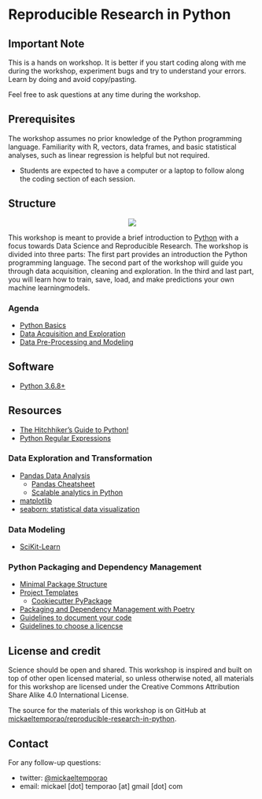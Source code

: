 # Reproducible Research in Python

## Important Note

This is a hands on workshop. It is better if you start coding along with me during the workshop, experiment bugs and try to understand your errors. Learn by doing and avoid copy/pasting.

Feel free to ask questions at any time during the workshop.

## Prerequisites
The workshop assumes no prior knowledge of the Python programming language. Familiarity with R, vectors, data frames, and basic statistical analyses, such as linear regression is helpful but not required.

- Students are expected to have a computer or a laptop to follow along the coding section of each session.

## Structure

<p align="center">
  <img src="http://www.forimpact.org/wp-content/uploads/2014/01/HowToDrawOwl.jpg">
</p>


This workshop is meant to provide a brief introduction to 
[Python](https://www.python.org/) with a focus towards Data Science and Reproducible Research. The workshop is divided into three parts: The first part provides an introduction the Python programming language. The second part of the workshop will guide you through data acquisition, cleaning and exploration. In the third and last part, you will learn how to train, save, load, and make predictions your own machine learningmodels.

### Agenda
- [Python Basics](https://github.com/mickaeltemporao/reproducible-research-in-python/blob/master/notebooks/01-python-basics.ipynb) 
- [Data Acquisition and Exploration](https://github.com/mickaeltemporao/reproducible-research-in-python/blob/master/notebooks/02-data-acquisition-and-exploration.ipynb)
- [Data Pre-Processing and Modeling](https://github.com/mickaeltemporao/reproducible-research-in-python/blob/master/notebooks/03-data-preprocessing-and-modeling.ipynb)

## Software
- [Python 3.6.8+](https://docs.python-guide.org/starting/installation/) 

## Resources

- [The Hitchhiker’s Guide to Python!](https://docs.python-guide.org/)
- [Python Regular Expressions](https://www.w3schools.com/python/python_regex.asp)

### Data Exploration and Transformation
- [Pandas Data Analysis](https://pandas.pydata.org/)
    - [Pandas Cheatsheet](https://pandas.pydata.org/Pandas_Cheat_Sheet.pdf)
    - [Scalable analytics in Python](https://dask.org/)
- [matplotlib](https://matplotlib.org/)
- [seaborn: statistical data visualization](https://seaborn.pydata.org/examples/index.html)

### Data Modeling
- [SciKit-Learn](https://scikit-learn.org/stable/)

### Python Packaging and Dependency Management
- [Minimal Package Structure](https://python-packaging.readthedocs.io/en/latest/minimal.html)
- [Project Templates](https://cookiecutter.readthedocs.io/en/latest/index.html)
    - [Cookiecutter PyPackage](https://github.com/audreyr/cookiecutter-pypackage)
- [Packaging and Dependency Management with Poetry](https://poetry.eustace.io)
- [Guidelines to document your code](https://sphinxcontrib-napoleon.readthedocs.io/en/latest/example_numpy.html)
- [Guidelines to choose a licencse](https://help.github.com/en/github/creating-cloning-and-archiving-repositories/licensing-a-repository)


## License and credit
Science should be open and shared. This workshop is inspired and built on top of other open licensed material, so unless otherwise noted, all materials for this workshop are licensed under the Creative Commons Attribution Share Alike 4.0 International License.

The source for the materials of this workshop is on GitHub at [mickaeltemporao/reproducible-research-in-python](https://github.com/mickaeltemporao/reproducible-research-in-python).

## Contact
For any follow-up questions:
- twitter: [@mickaeltemporao](https://twitter.com/mickaeltemporao)
- email: mickael [dot] temporao [at] gmail [dot] com
